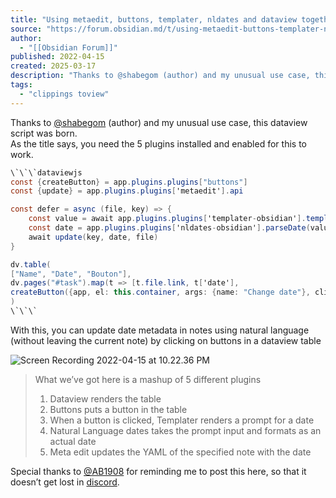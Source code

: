 ```yaml
---
title: "Using metaedit, buttons, templater, nldates and dataview together - Share & showcase - Obsidian Forum"
source: "https://forum.obsidian.md/t/using-metaedit-buttons-templater-nldates-and-dataview-together/35911"
author:
  - "[[Obsidian Forum]]"
published: 2022-04-15
created: 2025-03-17
description: "Thanks to @shabegom (author) and my unusual use case, this dataview script was born. As the title says, you need the 5 plugins installed and enabled for this to work. ```dataviewjsconst {createButton} = app.plugins.pl…"
tags:
  - "clippings toview"
---
```

Thanks to [@shabegom](https://forum.obsidian.md/u/shabegom) (author) and my unusual use case, this dataview script was born.  
As the title says, you need the 5 plugins installed and enabled for this to work.

```csharp
\`\`\`dataviewjs
const {createButton} = app.plugins.plugins["buttons"]
const {update} = app.plugins.plugins['metaedit'].api

const defer = async (file, key) => {
    const value = await app.plugins.plugins['templater-obsidian'].templater.functions_generator.internal_functions.modules_array[4].static_functions.get('prompt')("What Date")
    const date = app.plugins.plugins['nldates-obsidian'].parseDate(value).moment.format("YYYY-MM-DD")
    await update(key, date, file)
}

dv.table(
["Name", "Date", "Bouton"],
dv.pages("#task").map(t => [t.file.link, t['date'],
createButton({app, el: this.container, args: {name: "Change date"}, clickOverride: {click: defer, params: [t.file.path, 'date']}})])
)
\`\`\`
```

With this, you can update date metadata in notes using natural language (without leaving the current note) by clicking on buttons in a dataview table

![Screen Recording 2022-04-15 at 10.22.36 PM](https://forum.obsidian.md/uploads/default/original/3X/5/7/57cd99ad404eea4ed89dc52fd5ea622dd78bde8e.gif)

> What we’ve got here is a mashup of 5 different plugins
> 
> 1. Dataview renders the table
> 2. Buttons puts a button in the table
> 3. When a button is clicked, Templater renders a prompt for a date
> 4. Natural Language dates takes the prompt input and formats as an actual date
> 5. Meta edit updates the YAML of the specified note with the date

Special thanks to [@AB1908](https://forum.obsidian.md/u/ab1908) for reminding me to post this here, so that it doesn’t get lost in [discord](https://discord.com/channels/686053708261228577/840286238928797736/934478389652365372).